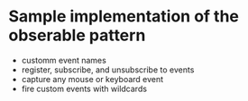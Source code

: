 # Sample implementation of the obserable pattern

* customm event names
* register, subscribe, and unsubscribe to events
* capture any mouse or keyboard event
* fire custom events with wildcards

